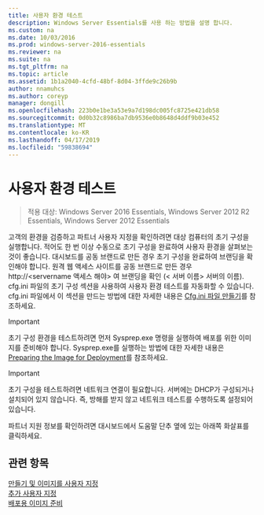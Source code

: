 ```yaml
---
title: 사용자 환경 테스트
description: Windows Server Essentials를 사용 하는 방법을 설명 합니다.
ms.custom: na
ms.date: 10/03/2016
ms.prod: windows-server-2016-essentials
ms.reviewer: na
ms.suite: na
ms.tgt_pltfrm: na
ms.topic: article
ms.assetid: 1b1a2040-4cfd-48bf-8d04-3ffde9c26b9b
author: nnamuhcs
ms.author: coreyp
manager: dongill
ms.openlocfilehash: 223b0e1be3a53e9a7d198dc005fc8725e421db58
ms.sourcegitcommit: 0d0b32c8986ba7db9536e0b8648d4ddf9b03e452
ms.translationtype: MT
ms.contentlocale: ko-KR
ms.lasthandoff: 04/17/2019
ms.locfileid: "59838694"
---
```

# <a name="testing-the-customer-experience"></a>사용자 환경 테스트

>적용 대상: Windows Server 2016 Essentials, Windows Server 2012 R2 Essentials, Windows Server 2012 Essentials

고객의 환경을 검증하고 파트너 사용자 지정을 확인하려면 대상 컴퓨터의 초기 구성을 실행합니다. 적어도 한 번 이상 수동으로 초기 구성을 완료하여 사용자 환경을 살펴보는 것이 좋습니다. 대시보드를 공동 브랜드로 만든 경우 초기 구성을 완료하여 브랜딩을 확인해야 합니다. 원격 웹 액세스 사이트를 공동 브랜드로 만든 경우 http://<servername 액세스 해야\> 여 브랜딩을 확인 (< 서버 이름\> 서버의 이름). cfg.ini 파일의 초기 구성 섹션을 사용하여 사용자 환경 테스트를 자동화할 수 있습니다. cfg.ini 파일에서 이 섹션을 만드는 방법에 대한 자세한 내용은 [Cfg.ini 파일 만들기](Create-the-Cfg.ini-File.md)를 참조하세요.  
  
> [!IMPORTANT]
>  초기 구성 환경을 테스트하려면 먼저 Sysprep.exe 명령을 실행하여 배포를 위한 이미지를 준비해야 합니다. Sysprep.exe를 실행하는 방법에 대한 자세한 내용은 [Preparing the Image for Deployment](Preparing-the-Image-for-Deployment.md)를 참조하세요.  
  
> [!IMPORTANT]
>  초기 구성을 테스트하려면 네트워크 연결이 필요합니다. 서버에는 DHCP가 구성되거나 설치되어 있지 않습니다. 즉, 방해를 받지 않고 네트워크 테스트를 수행하도록 설정되어 있습니다.  
  
 파트너 지원 정보를 확인하려면 대시보드에서 도움말 단추 옆에 있는 아래쪽 화살표를 클릭하세요.  
  
## <a name="see-also"></a>관련 항목  
 [만들기 및 이미지를 사용자 지정](Creating-and-Customizing-the-Image.md)   
 [추가 사용자 지정](Additional-Customizations.md)   
 [배포용 이미지 준비](Preparing-the-Image-for-Deployment.md)